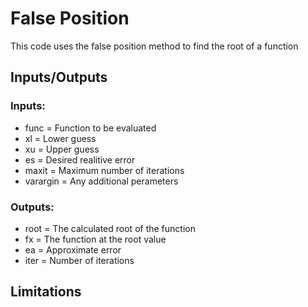 # False Position
This code uses the false position method to find the root of a function
## Inputs/Outputs
### Inputs:
- func = Function to be evaluated
- xl = Lower guess
- xu = Upper guess
- es =  Desired realitive error
- maxit = Maximum number of iterations
- varargin = Any additional perameters
### Outputs:
- root = The calculated root of the function
- fx = The function at the root value
- ea = Approximate error
- iter = Number of iterations
## Limitations
